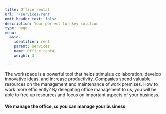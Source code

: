 ```yaml
---
title: Office rental
url: '/services/rent'
omit_header_text: false
description: Your perfect turnkey solution
type: page
menu:
  main:
    identifier: rent
    parent: services
    name: Office rental
    weight: 3

---
```


The workspace is a powerful tool that helps stimulate collaboration, develop innovative ideas, and increase productivity. 
Companies spend valuable resources on the management and maintenance of work premises. How to work more efficiently? 
By delegating office management to us, you will be able to free up resources and focus on important aspects of your 
business.

#### We manage the office, so you can manage your business
